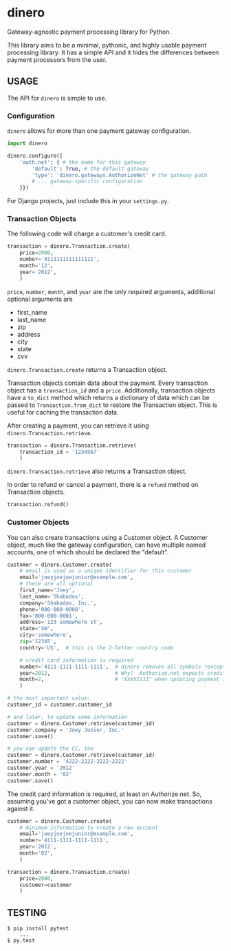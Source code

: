 # dinero
Gateway-agnostic payment processing library for Python.

This library aims to be a minimal, pythonic, and highly usable payment
processing library.  It has a simple API and it hides the differences between
payment processors from the user.

## USAGE
The API for `dinero` is simple to use.

### Configuration
`dinero` allows for more than one payment gateway configuration.

```python
import dinero

dinero.configure({
    'auth.net': { # the name for this gateway
        'default': True, # the default gateway
        'type': 'dinero.gateways.AuthorizeNet' # the gateway path
        # ... gateway-specific configuration
    }})
```

For Django projects, just include this in your `settings.py`.

### Transaction Objects
The following code will charge a customer's credit card.

```python
transaction = dinero.Transaction.create(
    price=2000,
    number='4111111111111111',
    month='12',
    year='2012',
    )
```

`price`, `number`, `month`, and `year` are the only required arguments,
additional optional arguments are

- first_name
- last_name
- zip
- address
- city
- state
- cvv

`dinero.Transaction.create` returns a Transaction object.

Transaction objects contain data about the payment.  Every transaction object
has a `transaction_id` and a `price`.  Additionally, transaction objects have a
`to_dict` method which returns a dictionary of data which can be passed to
`Transaction.from_dict` to restore the Transaction object.  This is useful for
caching the transaction data.

After creating a payment, you can retrieve it using
`dinero.Transaction.retrieve`.

```python
transaction = dinero.Transaction.retrieve(
    transaction_id = '1234567'
    )
```

`dinero.Transaction.retrieve` also returns a Transaction object.

In order to refund or cancel a payment, there is a `refund` method on
Transaction objects.

```python
transaction.refund()
```

### Customer Objects

You can also create transactions using a Customer object.  A Customer
object, much like the gateway configuration, can have multiple named
accounts, one of which should be declared the "default".

```python
customer = dinero.Customer.create(
    # email is used as a unique identifier for this customer
    email='joeyjoejoejunior@example.com',
    # these are all optional
    first_name='Joey',
    last_name='Shabadoo',
    company='Shabadoo, Inc.',
    phone='000-000-0000',
    fax='000-000-0001',
    address='123 somewhere st',
    state='SW',
    city='somewhere',
    zip='12345',
    country='US',  # this is the 2-letter country code

    # credit card information is required
    number='4111-1111-1111-1111',  # dinero removes all symbols *except X*
    year=2012,                     # Why?  Authorize.net expects credit card numbers in the form
    month=2,                       # "XXXX1111" when updating payment information
    )

# the most important value:
customer_id = customer.customer_id

# and later, to update some information
customer = dinero.Customer.retrieve(customer_id)
customer.company = 'Joey Junior, Inc.'
customer.save()

# you can update the CC, too
customer = dinero.Customer.retrieve(customer_id)
customer.number = '4222-2222-2222-2222'
customer.year = '2012'
customer.month = '02'
customer.save()
```

The credit card information is required, at least on Authorize.net.  So, assuming you've got a customer
object, you can now make transactions against it.

```python
customer = dinero.Customer.create(
    # minimum information to create a new account
    email='joeyjoejoejunior@example.com',
    number='4111-1111-1111-1111',
    year='2012',
    month='02',
    )

transaction = dinero.Transaction.create(
    price=2000,
    customer=customer
    )
```

## TESTING

```shell
$ pip install pytest
    ...
$ py.test
```
